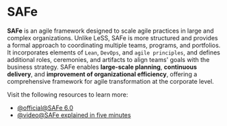 # SAFe

**SAFe** is an agile framework designed to scale agile practices in large and complex organizations. Unlike LeSS, SAFe is more structured and provides a formal approach to coordinating multiple teams, programs, and portfolios. It incorporates elements of `Lean`, `DevOps`, and `agile principles`, and defines additional roles, ceremonies, and artifacts to align teams' goals with the business strategy. SAFe enables **large-scale planning**, **continuous delivery**, and **improvement of organizational efficiency**, offering a comprehensive framework for agile transformation at the corporate level.

Visit the following resources to learn more:

- [@official@SAFe 6.0](https://scaledagileframework.com/SAFE)
- [@video@SAFe explained in five minutes](https://www.youtube.com/watch?v=aW2m-BtCJyE&t=2s)